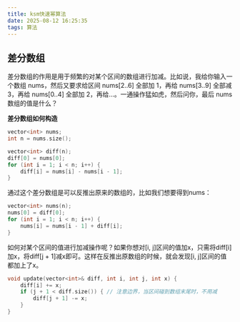 ```yaml
---
title: ksm快速幂算法
date: 2025-08-12 16:25:35
tags: 算法
---
```


## 差分数组

差分数组的作用是用于频繁的对某个区间的数组进行加减。比如说，我给你输入一个数组 nums，然后又要求给区间 nums[2..6] 全部加 1，再给 nums[3..9] 全部减 3，再给 nums[0..4] 全部加 2，再给...。一通操作猛如虎，然后问你，最后 nums 数组的值是什么？

**差分数组如何构造**

```cpp
vector<int> nums;
int n = nums.size();

vector<int> diff(n);
diff[0] = nums[0];
for (int i = 1; i < n; i++) {
    diff[i] = nums[i] - nums[i - 1];
}
```

通过这个差分数组是可以反推出原来的数组的，比如我们想要得到nums：

```cpp
vector<int> nums(n);
nums[0] = diff[0];
for (int i = 1; i < n; i++) {
    nums[i] = nums[i - 1] + diff[i];
}
```

如何对某个区间的值进行加减操作呢？如果你想对[i, j]区间的值加x，只需将diff[i]加x，将diff[j + 1]减x即可。这样在反推出原数组的时候，就会发现[i, j]区间的值都加上了x。

```cpp
void update(vector<int>& diff, int i, int j, int x) {
    diff[i] += x;
    if (j + 1 < diff.size()) { // 注意边界，当区间碰到数组末尾时，不用减
        diff[j + 1] -= x;
    }
}
```
